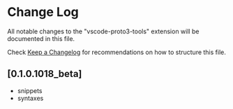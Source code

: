 # Change Log

All notable changes to the "vscode-proto3-tools" extension will be documented in this file.

Check [Keep a Changelog](http://keepachangelog.com/) for recommendations on how to structure this file.

## [0.1.0.1018_beta]

- snippets
- syntaxes

